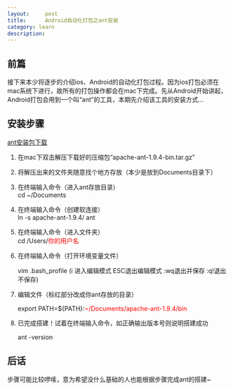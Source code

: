 ```yaml
---
layout:     post
title:      Android自动化打包之ant安装
category: learn
description:
---
```


## 前篇
接下来本少将逐步的介绍ios、Android的自动化打包过程。因为ios打包必须在mac系统下进行，故所有的打包操作都会在mac下完成。先从Android开始讲起，Android打包会用到一个叫“ant”的工具，本期先介绍该工具的安装方式...

## 安装步骤
[ant安装包下载][]<br>
1. 在mac下双击解压下载好的压缩包“apache-ant-1.9.4-bin.tar.gz”<br>
2. 将解压出来的文件夹随意找个地方存放（本少是放到Documents目录下）<br>
3. 在终端输入命令（进入ant存放目录）<br>
	cd ~/Documents
4. 在终端输入命令（创建软连接）<br>
	ln -s apache-ant-1.9.4/ ant
5. 在终端输入命令（进入文件夹）<br>
	cd /Users/<span style="color:red">你的用户名</span>
6. 在终端输入命令（打开环境变量文件）<br>

	vim .bash_profile  (i 进入编辑模式 ESC退出编辑模式 :wq退出并保存 :q!退出不保存)
7. 编辑文件（标红部分改成你ant存放的目录）<br>

	export PATH=${PATH}:<span style="color:red">~/Documents/apache-ant-1.9.4/bin</span>
8. 已完成搭建！试着在终端输入命令，如正确输出版本号则说明搭建成功<br>

	ant -version
	
## 后话
步骤可能比较啰嗦，意为希望没什么基础的人也能根据步骤完成ant的搭建~





[ant安装包下载]:    http://ant.apache.org/bindownload.cgi  "ant安装包下载"
